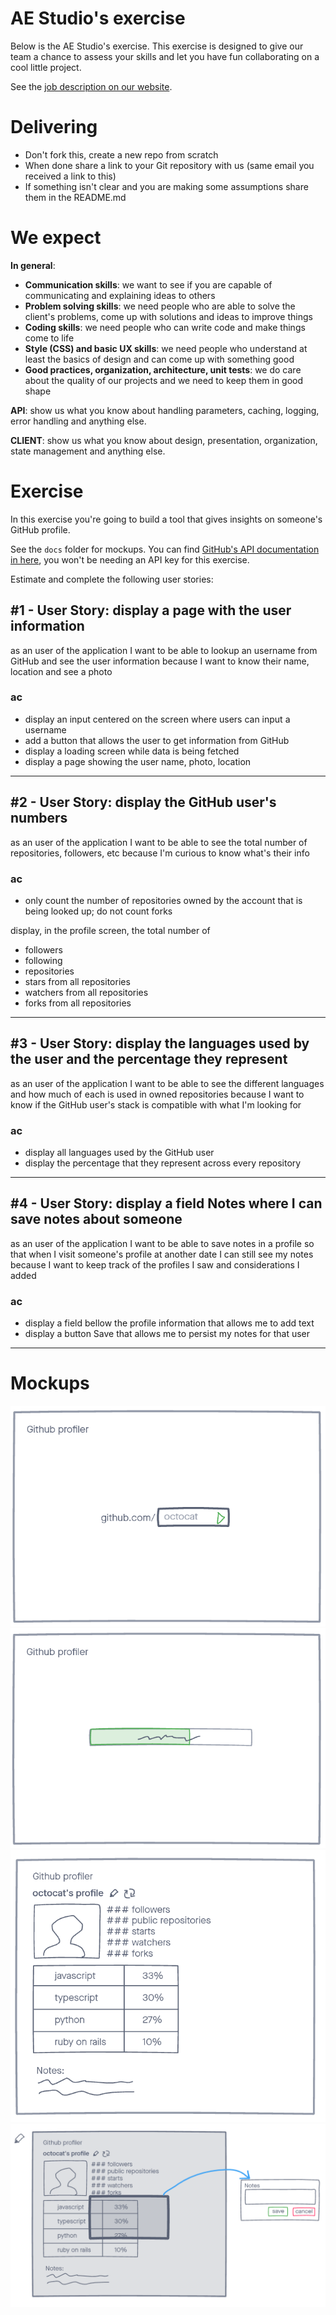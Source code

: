 # AE Studio's exercise

Below is the AE Studio's exercise. This exercise is designed to give our team a chance to assess your skills and let you have fun collaborating on a cool little project.

See the [job description on our website](https://ae.studio/join-us).

# Delivering

- Don't fork this, create a new repo from scratch
- When done share a link to your Git repository with us (same email you received a link to this)
- If something isn't clear and you are making some assumptions share them in the README.md


# We expect

**In general**:

- **Communication skills**: we want to see if you are capable of communicating and explaining ideas to others
- **Problem solving skills**: we need people who are able to solve the client's problems, come up with solutions and ideas to improve things
- **Coding skills**: we need people who can write code and make things come to life
- **Style (CSS) and basic UX skills**: we need people who understand at least the basics of design and can come up with something good
- **Good practices, organization, architecture, unit tests**: we do care about the quality of our projects and we need to keep them in good shape

**API**: show us what you know about handling parameters, caching, logging, error handling and anything else.

**CLIENT**: show us what you know about design, presentation, organization, state management and anything else.

# Exercise

In this exercise you're going to build a tool that gives insights on someone's GitHub profile.

See the `docs` folder for mockups. You can find [GitHub's API documentation in here](https://docs.github.com/en/rest), you won't be needing an API key for this exercise.

Estimate and complete the following user stories:

## #1 - User Story: display a page with the user information

as an user of the application
I want to be able to lookup an username from GitHub and see the user information
because I want to know their name, location and see a photo

### ac

- display an input centered on the screen where users can input a username
- add a button that allows the user to get information from GitHub
- display a loading screen while data is being fetched
- display a page showing the user name, photo, location

---

## #2 - User Story: display the GitHub user's numbers

as an user of the application
I want to be able to see the total number of repositories, followers, etc
because I'm curious to know what's their info

### ac

- only count the number of repositories owned by the account that is being looked up; do not count forks

display, in the profile screen, the total number of

- followers
- following
- repositories
- stars from all repositories
- watchers from all repositories
- forks from all repositories

---

## #3 - User Story: display the languages used by the user and the percentage they represent

as an user of the application
I want to be able to see the different languages and how much of each is used in owned repositories
because I want to know if the GitHub user's stack is compatible with what I'm looking for


### ac

- display all languages used by the GitHub user
- display the percentage that they represent across every repository

---

## #4 - User Story: display a field Notes where I can save notes about someone

as an user of the application
I want to be able to save notes in a profile so that when I visit someone's profile at another date I can still see my notes
because I want to keep track of the profiles I saw and considerations I added


### ac

- display a field bellow the profile information that allows me to add text
- display a button Save that allows me to persist my notes for that user

---

# Mockups

![](./docs/1.png)
![](./docs/2.png)
![](./docs/3.png)
![](./docs/4.png)

